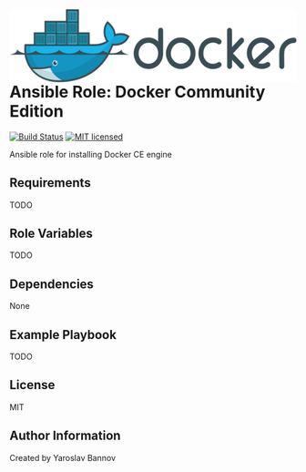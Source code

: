 <img style="float:left" alight="left" height="128px" width="512px" src="https://github.com/iaroslavb/ansible-role-docker-ce/raw/master/docker_logo.png">


Ansible Role: Docker Community Edition
=========


[![Build Status](https://img.shields.io/travis/iaroslavb/ansible-role-docker-ce/master.svg?style=for-the-badge)](https://travis-ci.org/iaroslavb/ansible-role-docker-ce)
[![MIT licensed](https://img.shields.io/badge/license-MIT-blue.svg?style=for-the-badge)](https://raw.githubusercontent.com/iaroslavb/ansible-role-docker-ce/master/LICENSE)

Ansible role for installing Docker CE engine

Requirements
------------

TODO

Role Variables
--------------

TODO

Dependencies
------------

None

Example Playbook
----------------

TODO

License
-------

MIT

Author Information
------------------

Created by Yaroslav Bannov
